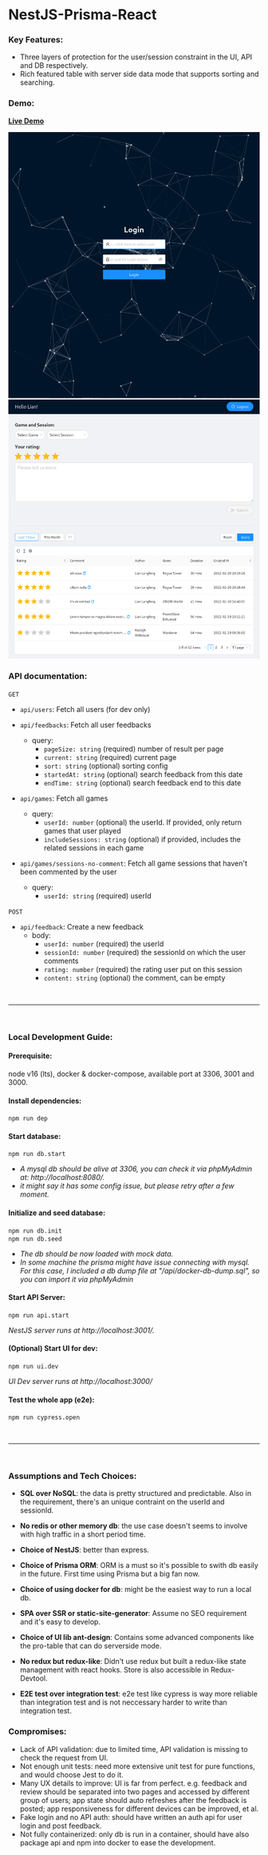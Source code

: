 # NestJS-Prisma-React

### Key Features:

- Three layers of protection for the user/session constraint in the UI, API and DB respectively.
- Rich featured table with server side data mode that supports sorting and searching.

### Demo:

**[Live Demo](http://test.lianlongfeng.xyz:3001)**

![login-page](/demo-login.png)
![feedback-page](/demo-feedback.png)

### API documentation:

`GET`

- `api/users`: Fetch all users (for dev only)
- `api/feedbacks`: Fetch all user feedbacks

  - query:
    - `pageSize: string` (required) number of result per page
    - `current: string` (required) current page
    - `sort: string` (optional) sorting config
    - `startedAt: string` (optional) search feedback from this date
    - `endTime: string` (optional) search feedback end to this date

- `api/games`: Fetch all games

  - query:
    - `userId: number` (optional) the userId. If provided, only return games that user played
    - `includeSessions: string` (optional) if provided, includes the related sessions in each game

- `api/games/sessions-no-comment`: Fetch all game sessions that haven't been commented by the user
  - query:
    - `userId: string` (required) userId

`POST`

- `api/feedback`: Create a new feedback
  - body:
    - `userId: number` (required) the userId
    - `sessionId: number` (required) the sessionId on which the user comments
    - `rating: number` (required) the rating user put on this session
    - `content: string` (optional) the comment, can be empty

&nbsp;

---

&nbsp;

### Local Development Guide:

#### **Prerequisite**:

node v16 (lts), docker & docker-compose, available port at 3306, 3001 and 3000.

#### Install dependencies:

```
npm run dep
```

#### Start database:

```
npm run db.start
```

- _A mysql db should be alive at 3306, you can check it via phpMyAdmin at: http://localhost:8080/._
- _it might say it has some config issue, but please retry after a few moment._

#### Initialize and seed database:

```
npm run db.init
npm run db.seed
```

- _The db should be now loaded with mock data._
- _In some machine the prisma might have issue connecting with mysql. For this case, I included a db dump file at "/api/docker-db-dump.sql", so you can import it via phpMyAdmin_

#### Start API Server:

```
npm run api.start
```

_NestJS server runs at http://localhost:3001/._

#### (Optional) Start UI for dev:

```
npm run ui.dev
```

_UI Dev server runs at http://localhost:3000/_

#### Test the whole app (e2e):

```
npm run cypress.open
```

&nbsp;

---

&nbsp;

### Assumptions and Tech Choices:

- **SQL over NoSQL**: the data is pretty structured and predictable. Also in the requirement, there's an unique contraint on the userId and sessionId.

- **No redis or other memory db**: the use case doesn't seems to involve with high traffic in a short period time.

- **Choice of NestJS**: better than express.

- **Choice of Prisma ORM**: ORM is a must so it's possible to swith db easily in the future. First time using Prisma but a big fan now.

- **Choice of using docker for db**: might be the easiest way to run a local db.

- **SPA over SSR or static-site-generator**: Assume no SEO requirement and it's easy to develop.

- **Choice of UI lib ant-design**: Contains some advanced components like the pro-table that can do serverside mode.

- **No redux but redux-like**: Didn't use redux but built a redux-like state management with react hooks. Store is also accessible in Redux-Devtool.

- **E2E test over integration test**: e2e test like cypress is way more reliable than integration test and is not neccessary harder to write than integration test.

### Compromises:

- Lack of API validation: due to limited time, API validation is missing to check the request from UI.
- Not enough unit tests: need more extensive unit test for pure functions, and would choose Jest to do it.
- Many UX details to improve: UI is far from perfect. e.g. feedback and review should be separated into two pages and accessed by different group of users; app state should auto refreshes after the feedback is posted; app responsiveness for different devices can be improved, et al.
- Fake login and no API auth: should have written an auth api for user login and post feedback.
- Not fully containerized: only db is run in a container, should have also package api and npm into docker to ease the development.
